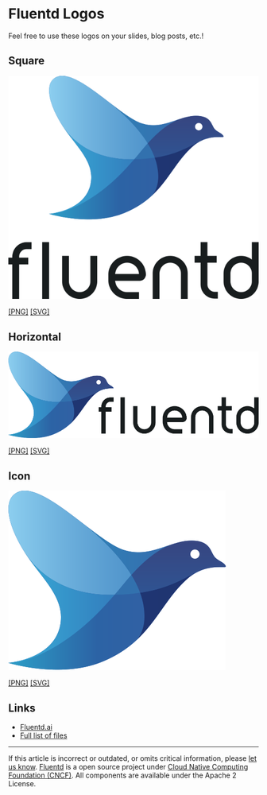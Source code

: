 # Fluentd Logos

Feel free to use these logos on your slides, blog posts, etc.!


## Square



[![](/images/logo/Fluentd_square.png)](/images/logo/Fluentd_square.png)




[\[PNG\]](/images/logo/Fluentd_square.png)
[\[SVG\]](/images/logo/Fluentd_square.svg)


## Horizontal

[![](/images/logo/Fluentd_horizontal.png)](/images/logo/Fluentd_horizontal.png)


[\[PNG\]](/images/logo/Fluentd_horizontal.png)
[\[SVG\]](/images/logo/Fluentd_horizontal.svg)


## Icon

[![](/images/logo/Fluentd_icon.png)](/images/logo/Fluentd_icon.png)



[\[PNG\]](/images/logo/Fluentd_icon.png)
[\[SVG\]](/images/logo/Fluentd_icon.svg)



## Links

-   [Fluentd.ai](/images/logo/Fluentd.ai)
-   [Full list of files](https://github.com/fluent/fluentd-docs-gitbook/tree/1.0/images/public/logo)


------------------------------------------------------------------------

If this article is incorrect or outdated, or omits critical information, please [let us know](https://github.com/fluent/fluentd-docs-gitbook/issues?state=open).
[Fluentd](http://www.fluentd.org/) is a open source project under [Cloud Native Computing Foundation (CNCF)](https://cncf.io/). All components are available under the Apache 2 License.
